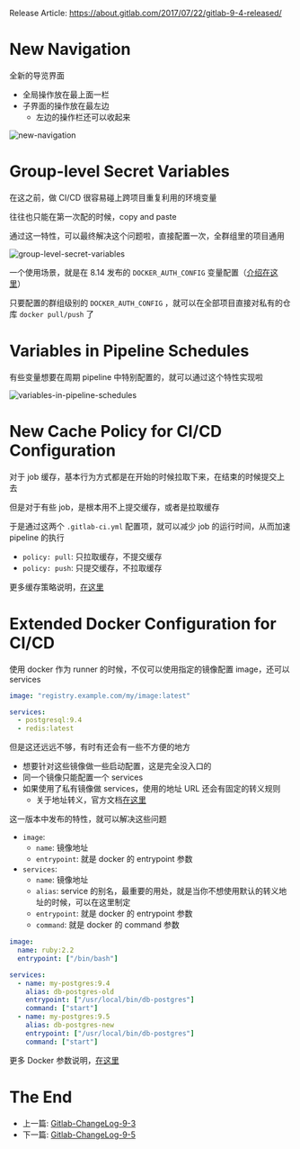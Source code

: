 Release Article: https://about.gitlab.com/2017/07/22/gitlab-9-4-released/

# New Navigation

全新的导览界面

- 全局操作放在最上面一栏
- 子界面的操作放在最左边
  - 左边的操作栏还可以收起来

![new-navigation](https://about.gitlab.com/images/9_4/new_ui.png)

# Group-level Secret Variables 

在这之前，做 CI/CD 很容易碰上跨项目重复利用的环境变量

往往也只能在第一次配的时候，copy and paste

通过这一特性，可以最终解决这个问题啦，直接配置一次，全群组里的项目通用

![group-level-secret-variables](https://about.gitlab.com/images/9_4/group_variables.png)

一个使用场景，就是在 8.14 发布的 `DOCKER_AUTH_CONFIG` 变量配置（[介绍在这里](https://github.com/yidinghan/blog/blob/master/Gitlab-ChangeLog-8-14.md#support-for-private-container-registries-in-gitlab-ci-builds)）

只要配置的群组级别的 `DOCKER_AUTH_CONFIG` ，就可以在全部项目直接对私有的仓库 `docker pull/push` 了

# Variables in Pipeline Schedules 

有些变量想要在周期 pipeline 中特别配置的，就可以通过这个特性实现啦

![variables-in-pipeline-schedules](https://about.gitlab.com/images/9_4/schedule_variables.png)

# New Cache Policy for CI/CD Configuration 

对于 job 缓存，基本行为方式都是在开始的时候拉取下来，在结束的时候提交上去

但是对于有些 job，是根本用不上提交缓存，或者是拉取缓存

于是通过这两个 `.gitlab-ci.yml` 配置项，就可以减少 job 的运行时间，从而加速 pipeline 的执行

- `policy: pull`: 只拉取缓存，不提交缓存
- `policy: push`: 只提交缓存，不拉取缓存

更多缓存策略说明，[在这里](http://docs.gitlab.com/ee/ci/yaml/#cache-policy)

# Extended Docker Configuration for CI/CD 

使用 docker 作为 runner 的时候，不仅可以使用指定的镜像配置 image，还可以 services

```yml
image: "registry.example.com/my/image:latest"

services:
  - postgresql:9.4
  - redis:latest
```

但是这还远远不够，有时有还会有一些不方便的地方

- 想要针对这些镜像做一些启动配置，这是完全没入口的
- 同一个镜像只能配置一个 services
- 如果使用了私有镜像做 services，使用的地址 URL 还会有固定的转义规则
  - 关于地址转义，官方文档[在这里](https://docs.gitlab.com/ee/ci/docker/using_docker_images.html#accessing-the-services)

这一版本中发布的特性，就可以解决这些问题

- `image`:
  - `name`: 镜像地址
  - `entrypoint`: 就是 docker 的 entrypoint 参数
- `services`:
  - `name`: 镜像地址
  - `alias`: service 的别名，最重要的用处，就是当你不想使用默认的转义地址的时候，可以在这里制定
  - `entrypoint`: 就是 docker 的 entrypoint 参数
  - `command`: 就是 docker 的 command 参数

```yml
image:
  name: ruby:2.2
  entrypoint: ["/bin/bash"]

services:
  - name: my-postgres:9.4
    alias: db-postgres-old
    entrypoint: ["/usr/local/bin/db-postgres"]
    command: ["start"]
  - name: my-postgres:9.5
    alias: db-postgres-new
    entrypoint: ["/usr/local/bin/db-postgres"]
    command: ["start"]
```

更多 Docker 参数说明，[在这里](https://docs.gitlab.com/ee/ci/docker/using_docker_images.html#extended-docker-configuration-options)

# The End

 - 上一篇: [Gitlab-ChangeLog-9-3](https://github.com/yidinghan/blog/blob/master/Gitlab-ChangeLog-9-3.md)
 - 下一篇: [Gitlab-ChangeLog-9-5](https://github.com/yidinghan/blog/blob/master/Gitlab-ChangeLog-9-5.md)